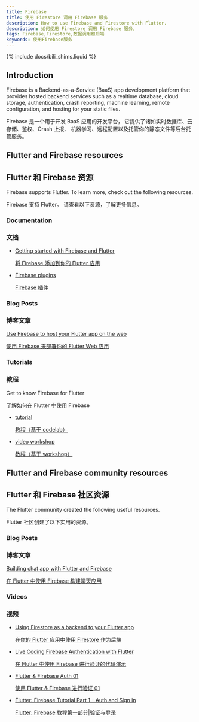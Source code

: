 ```yaml
---
title: Firebase
title: 使用 Firestore 调用 Firebase 服务
description: How to use Firebase and Firestore with Flutter.
description: 如何使用 Firestore 调用 Firebase 服务。
tags: Firebase,Firestore,数据调用和后端
keywords: 使用Firebase服务
---
```


{% include docs/bili_shims.liquid %}

## Introduction

Firebase is a Backend-as-a-Service (BaaS) app development platform
that provides hosted backend services such as a realtime database,
cloud storage, authentication, crash reporting, machine learning,
remote configuration, and hosting for your static files.

Firebase 是一个用于开发 BaaS 应用的开发平台，
它提供了诸如实时数据库、云存储、鉴权、Crash 上报、
机器学习、远程配置以及托管你的静态文件等后台托管服务。

## Flutter and Firebase resources

## Flutter 和 Firebase 资源

Firebase supports Flutter. To learn more,
check out the following resources.

Firebase 支持 Flutter。
请查看以下资源，了解更多信息。

### Documentation

### 文档

* [Getting started with Firebase and Flutter][started]

  [将 Firebase 添加到你的 Flutter 应用][started]

* [Firebase plugins][]

  [Firebase 插件][Firebase plugins]

### Blog Posts

### 博客文章

[Use Firebase to host your Flutter app on the web][article]

[使用 Firebase 来部署你的 Flutter Web 应用][article]

### Tutorials

### 教程

Get to know Firebase for Flutter

了解如何在 Flutter 中使用 Firebase

* [tutorial][codelab1]

  [教程（基于 codelab）][codelab1]

* [video workshop][workshop]

  [教程（基于 workshop）][workshop]

## Flutter and Firebase community resources

## Flutter 和 Firebase 社区资源

The Flutter community created the following useful resources.

Flutter 社区创建了以下实用的资源。

### Blog Posts

### 博客文章

[Building chat app with Flutter and Firebase][chat app]

[在 Flutter 中使用 Firebase 构建聊天应用][chat app]

### Videos

### 视频

* [Using Firestore as a backend to your Flutter app][video]

  [在你的 Flutter 应用中使用 Firestore 作为后端][video]

* [Live Coding Firebase Authentication with Flutter][video2]

  [在 Flutter 中使用 Firebase 进行验证的代码演示][video2]

* [Flutter & Firebase Auth 01][video3]

  [使用 Flutter & Firebase 进行验证 01][video3]

* [Flutter: Firebase Tutorial Part 1 - Auth and Sign in][video4]

  [Flutter: Firebase 教程第一部分|验证与登录][video4]

[article]: {{site.flutter-medium}}/must-try-use-firebase-to-host-your-flutter-app-on-the-web-852ee533a469
[chat app]: {{site.medium}}/flutter-community/building-a-chat-app-with-flutter-and-firebase-from-scratch-9eaa7f41782e
[codelab1]: {{site.codelabs}}/codelabs/firebase-get-to-know-flutter
[Firebase plugins]: {{site.firebase}}/docs/flutter/setup#available-plugins
[started]: {{site.firebase}}/docs/flutter/setup
[video]: {{bili-video}}/BV184411575K/
[video2]: {{site.yt.watch}}/OlcYP6UXlm8
[video3]: {{site.yt.watch}}/u_Lyx8KJWpg
[video4]: {{site.yt.watch}}/13-jNF984C0
[workshop]: {{bili-video}}/BV14b4y1o7Wn/
